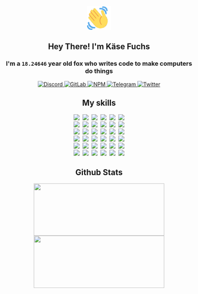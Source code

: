 <div><p align=center><img src=./resources/images/wave.gif width=64px height=64px></p><h2 align=center>Hey There! I'm Käse Fuchs</h2><h3 align=center>I'm a <code>18.24646</code> year old fox who writes code to make computers do things</h3><p align=center><a href=https://discord.com/users/507526681125322772><img alt=Discord src="https://img.shields.io/badge/Discord-5865F2?logo=discord&logoColor=white&style=flat-square#fa19de8d0284189fc6eb61f85a5d27d9"> </a><a href=https://gitlab.com/kasefuchs><img alt=GitLab src="https://img.shields.io/badge/GitLab-330F63?logo=gitlab&logoColor=white&style=flat-square#fa19de8d0284189fc6eb61f85a5d27d9"> </a><a href=https://npmjs.com/~kasefuchs><img alt=NPM src="https://img.shields.io/badge/NPM-CB3837?logo=npm&logoColor=white&style=flat-square#fa19de8d0284189fc6eb61f85a5d27d9"> </a><a href=https://t.me/kasefuchs><img alt=Telegram src="https://img.shields.io/badge/Telegram-2CA5E0?logo=telegram&logoColor=white&style=flat-square#fa19de8d0284189fc6eb61f85a5d27d9"> </a><a href=https://twitter.com/kasefuchs><img alt=Twitter src="https://img.shields.io/badge/Twitter-1DA1F2?logo=twitter&logoColor=white&style=flat-square#fa19de8d0284189fc6eb61f85a5d27d9"></a></p><h2 align=center>My skills</h2><p align=center><a href=https://aws.amazon.com/ ><picture><source srcset="https://skillicons.dev/icons?i=aws&theme=dark#fa19de8d0284189fc6eb61f85a5d27d9" media="(prefers-color-scheme: dark)"><source srcset="https://skillicons.dev/icons?i=aws&theme=light#fa19de8d0284189fc6eb61f85a5d27d9" media="(prefers-color-scheme: light), (prefers-color-scheme: no-preference)"><img src="https://skillicons.dev/icons?i=aws&theme=light#fa19de8d0284189fc6eb61f85a5d27d9"></picture></a>&nbsp;&nbsp;<a href=https://en.wikipedia.org/wiki/Bash_(Unix_shell)><picture><source srcset="https://skillicons.dev/icons?i=bash&theme=dark#fa19de8d0284189fc6eb61f85a5d27d9" media="(prefers-color-scheme: dark)"><source srcset="https://skillicons.dev/icons?i=bash&theme=light#fa19de8d0284189fc6eb61f85a5d27d9" media="(prefers-color-scheme: light), (prefers-color-scheme: no-preference)"><img src="https://skillicons.dev/icons?i=bash&theme=light#fa19de8d0284189fc6eb61f85a5d27d9"></picture></a>&nbsp;&nbsp;<a href=https://discord.com/developers/docs><picture><source srcset="https://skillicons.dev/icons?i=bots&theme=dark#fa19de8d0284189fc6eb61f85a5d27d9" media="(prefers-color-scheme: dark)"><source srcset="https://skillicons.dev/icons?i=bots&theme=light#fa19de8d0284189fc6eb61f85a5d27d9" media="(prefers-color-scheme: light), (prefers-color-scheme: no-preference)"><img src="https://skillicons.dev/icons?i=bots&theme=light#fa19de8d0284189fc6eb61f85a5d27d9"></picture></a>&nbsp;&nbsp;<a href=https://www.cloudflare.com/ ><picture><source srcset="https://skillicons.dev/icons?i=cloudflare&theme=dark#fa19de8d0284189fc6eb61f85a5d27d9" media="(prefers-color-scheme: dark)"><source srcset="https://skillicons.dev/icons?i=cloudflare&theme=light#fa19de8d0284189fc6eb61f85a5d27d9" media="(prefers-color-scheme: light), (prefers-color-scheme: no-preference)"><img src="https://skillicons.dev/icons?i=cloudflare&theme=light#fa19de8d0284189fc6eb61f85a5d27d9"></picture></a>&nbsp;&nbsp;<a href=https://en.wikipedia.org/wiki/CSS><picture><source srcset="https://skillicons.dev/icons?i=css&theme=dark#fa19de8d0284189fc6eb61f85a5d27d9" media="(prefers-color-scheme: dark)"><source srcset="https://skillicons.dev/icons?i=css&theme=light#fa19de8d0284189fc6eb61f85a5d27d9" media="(prefers-color-scheme: light), (prefers-color-scheme: no-preference)"><img src="https://skillicons.dev/icons?i=css&theme=light#fa19de8d0284189fc6eb61f85a5d27d9"></picture></a>&nbsp;&nbsp;<a href=https://www.docker.com/ ><picture><source srcset="https://skillicons.dev/icons?i=docker&theme=dark#fa19de8d0284189fc6eb61f85a5d27d9" media="(prefers-color-scheme: dark)"><source srcset="https://skillicons.dev/icons?i=docker&theme=light#fa19de8d0284189fc6eb61f85a5d27d9" media="(prefers-color-scheme: light), (prefers-color-scheme: no-preference)"><img src="https://skillicons.dev/icons?i=docker&theme=light#fa19de8d0284189fc6eb61f85a5d27d9"></picture></a><br><a href=https://www.electronjs.org/ ><picture><source srcset="https://skillicons.dev/icons?i=electron&theme=dark#fa19de8d0284189fc6eb61f85a5d27d9" media="(prefers-color-scheme: dark)"><source srcset="https://skillicons.dev/icons?i=electron&theme=light#fa19de8d0284189fc6eb61f85a5d27d9" media="(prefers-color-scheme: light), (prefers-color-scheme: no-preference)"><img src="https://skillicons.dev/icons?i=electron&theme=light#fa19de8d0284189fc6eb61f85a5d27d9"></picture></a>&nbsp;&nbsp;<a href=https://expressjs.com/ ><picture><source srcset="https://skillicons.dev/icons?i=express&theme=dark#fa19de8d0284189fc6eb61f85a5d27d9" media="(prefers-color-scheme: dark)"><source srcset="https://skillicons.dev/icons?i=express&theme=light#fa19de8d0284189fc6eb61f85a5d27d9" media="(prefers-color-scheme: light), (prefers-color-scheme: no-preference)"><img src="https://skillicons.dev/icons?i=express&theme=light#fa19de8d0284189fc6eb61f85a5d27d9"></picture></a>&nbsp;&nbsp;<a href=https://www.figma.com/ ><picture><source srcset="https://skillicons.dev/icons?i=figma&theme=dark#fa19de8d0284189fc6eb61f85a5d27d9" media="(prefers-color-scheme: dark)"><source srcset="https://skillicons.dev/icons?i=figma&theme=light#fa19de8d0284189fc6eb61f85a5d27d9" media="(prefers-color-scheme: light), (prefers-color-scheme: no-preference)"><img src="https://skillicons.dev/icons?i=figma&theme=light#fa19de8d0284189fc6eb61f85a5d27d9"></picture></a>&nbsp;&nbsp;<a href=https://firebase.google.com/ ><picture><source srcset="https://skillicons.dev/icons?i=firebase&theme=dark#fa19de8d0284189fc6eb61f85a5d27d9" media="(prefers-color-scheme: dark)"><source srcset="https://skillicons.dev/icons?i=firebase&theme=light#fa19de8d0284189fc6eb61f85a5d27d9" media="(prefers-color-scheme: light), (prefers-color-scheme: no-preference)"><img src="https://skillicons.dev/icons?i=firebase&theme=light#fa19de8d0284189fc6eb61f85a5d27d9"></picture></a>&nbsp;&nbsp;<a href=https://flask.palletsprojects.com/ ><picture><source srcset="https://skillicons.dev/icons?i=flask&theme=dark#fa19de8d0284189fc6eb61f85a5d27d9" media="(prefers-color-scheme: dark)"><source srcset="https://skillicons.dev/icons?i=flask&theme=light#fa19de8d0284189fc6eb61f85a5d27d9" media="(prefers-color-scheme: light), (prefers-color-scheme: no-preference)"><img src="https://skillicons.dev/icons?i=flask&theme=light#fa19de8d0284189fc6eb61f85a5d27d9"></picture></a>&nbsp;&nbsp;<a href=https://cloud.google.com/ ><picture><source srcset="https://skillicons.dev/icons?i=gcp&theme=dark#fa19de8d0284189fc6eb61f85a5d27d9" media="(prefers-color-scheme: dark)"><source srcset="https://skillicons.dev/icons?i=gcp&theme=light#fa19de8d0284189fc6eb61f85a5d27d9" media="(prefers-color-scheme: light), (prefers-color-scheme: no-preference)"><img src="https://skillicons.dev/icons?i=gcp&theme=light#fa19de8d0284189fc6eb61f85a5d27d9"></picture></a><br><a href=https://git-scm.com/ ><picture><source srcset="https://skillicons.dev/icons?i=git&theme=dark#fa19de8d0284189fc6eb61f85a5d27d9" media="(prefers-color-scheme: dark)"><source srcset="https://skillicons.dev/icons?i=git&theme=light#fa19de8d0284189fc6eb61f85a5d27d9" media="(prefers-color-scheme: light), (prefers-color-scheme: no-preference)"><img src="https://skillicons.dev/icons?i=git&theme=light#fa19de8d0284189fc6eb61f85a5d27d9"></picture></a>&nbsp;&nbsp;<a href=https://github.com/ ><picture><source srcset="https://skillicons.dev/icons?i=github&theme=dark#fa19de8d0284189fc6eb61f85a5d27d9" media="(prefers-color-scheme: dark)"><source srcset="https://skillicons.dev/icons?i=github&theme=light#fa19de8d0284189fc6eb61f85a5d27d9" media="(prefers-color-scheme: light), (prefers-color-scheme: no-preference)"><img src="https://skillicons.dev/icons?i=github&theme=light#fa19de8d0284189fc6eb61f85a5d27d9"></picture></a>&nbsp;&nbsp;<a href=https://gitlab.com/ ><picture><source srcset="https://skillicons.dev/icons?i=gitlab&theme=dark#fa19de8d0284189fc6eb61f85a5d27d9" media="(prefers-color-scheme: dark)"><source srcset="https://skillicons.dev/icons?i=gitlab&theme=light#fa19de8d0284189fc6eb61f85a5d27d9" media="(prefers-color-scheme: light), (prefers-color-scheme: no-preference)"><img src="https://skillicons.dev/icons?i=gitlab&theme=light#fa19de8d0284189fc6eb61f85a5d27d9"></picture></a>&nbsp;&nbsp;<a href=https://www.heroku.com/ ><picture><source srcset="https://skillicons.dev/icons?i=heroku&theme=dark#fa19de8d0284189fc6eb61f85a5d27d9" media="(prefers-color-scheme: dark)"><source srcset="https://skillicons.dev/icons?i=heroku&theme=light#fa19de8d0284189fc6eb61f85a5d27d9" media="(prefers-color-scheme: light), (prefers-color-scheme: no-preference)"><img src="https://skillicons.dev/icons?i=heroku&theme=light#fa19de8d0284189fc6eb61f85a5d27d9"></picture></a>&nbsp;&nbsp;<a href=https://en.wikipedia.org/wiki/HTML><picture><source srcset="https://skillicons.dev/icons?i=html&theme=dark#fa19de8d0284189fc6eb61f85a5d27d9" media="(prefers-color-scheme: dark)"><source srcset="https://skillicons.dev/icons?i=html&theme=light#fa19de8d0284189fc6eb61f85a5d27d9" media="(prefers-color-scheme: light), (prefers-color-scheme: no-preference)"><img src="https://skillicons.dev/icons?i=html&theme=light#fa19de8d0284189fc6eb61f85a5d27d9"></picture></a>&nbsp;&nbsp;<a href=https://en.wikipedia.org/wiki/JavaScript><picture><source srcset="https://skillicons.dev/icons?i=js&theme=dark#fa19de8d0284189fc6eb61f85a5d27d9" media="(prefers-color-scheme: dark)"><source srcset="https://skillicons.dev/icons?i=js&theme=light#fa19de8d0284189fc6eb61f85a5d27d9" media="(prefers-color-scheme: light), (prefers-color-scheme: no-preference)"><img src="https://skillicons.dev/icons?i=js&theme=light#fa19de8d0284189fc6eb61f85a5d27d9"></picture></a><br><a href=https://en.wikipedia.org/wiki/Linux><picture><source srcset="https://skillicons.dev/icons?i=linux&theme=dark#fa19de8d0284189fc6eb61f85a5d27d9" media="(prefers-color-scheme: dark)"><source srcset="https://skillicons.dev/icons?i=linux&theme=light#fa19de8d0284189fc6eb61f85a5d27d9" media="(prefers-color-scheme: light), (prefers-color-scheme: no-preference)"><img src="https://skillicons.dev/icons?i=linux&theme=light#fa19de8d0284189fc6eb61f85a5d27d9"></picture></a>&nbsp;&nbsp;<a href=https://mui.com/ ><picture><source srcset="https://skillicons.dev/icons?i=materialui&theme=dark#fa19de8d0284189fc6eb61f85a5d27d9" media="(prefers-color-scheme: dark)"><source srcset="https://skillicons.dev/icons?i=materialui&theme=light#fa19de8d0284189fc6eb61f85a5d27d9" media="(prefers-color-scheme: light), (prefers-color-scheme: no-preference)"><img src="https://skillicons.dev/icons?i=materialui&theme=light#fa19de8d0284189fc6eb61f85a5d27d9"></picture></a>&nbsp;&nbsp;<a href=https://en.wikipedia.org/wiki/Markdown><picture><source srcset="https://skillicons.dev/icons?i=md&theme=dark#fa19de8d0284189fc6eb61f85a5d27d9" media="(prefers-color-scheme: dark)"><source srcset="https://skillicons.dev/icons?i=md&theme=light#fa19de8d0284189fc6eb61f85a5d27d9" media="(prefers-color-scheme: light), (prefers-color-scheme: no-preference)"><img src="https://skillicons.dev/icons?i=md&theme=light#fa19de8d0284189fc6eb61f85a5d27d9"></picture></a>&nbsp;&nbsp;<a href=https://www.mongodb.com/ ><picture><source srcset="https://skillicons.dev/icons?i=mongodb&theme=dark#fa19de8d0284189fc6eb61f85a5d27d9" media="(prefers-color-scheme: dark)"><source srcset="https://skillicons.dev/icons?i=mongodb&theme=light#fa19de8d0284189fc6eb61f85a5d27d9" media="(prefers-color-scheme: light), (prefers-color-scheme: no-preference)"><img src="https://skillicons.dev/icons?i=mongodb&theme=light#fa19de8d0284189fc6eb61f85a5d27d9"></picture></a>&nbsp;&nbsp;<a href=https://www.mysql.com/ ><picture><source srcset="https://skillicons.dev/icons?i=mysql&theme=dark#fa19de8d0284189fc6eb61f85a5d27d9" media="(prefers-color-scheme: dark)"><source srcset="https://skillicons.dev/icons?i=mysql&theme=light#fa19de8d0284189fc6eb61f85a5d27d9" media="(prefers-color-scheme: light), (prefers-color-scheme: no-preference)"><img src="https://skillicons.dev/icons?i=mysql&theme=light#fa19de8d0284189fc6eb61f85a5d27d9"></picture></a>&nbsp;&nbsp;<a href=https://nextjs.org/ ><picture><source srcset="https://skillicons.dev/icons?i=nextjs&theme=dark#fa19de8d0284189fc6eb61f85a5d27d9" media="(prefers-color-scheme: dark)"><source srcset="https://skillicons.dev/icons?i=nextjs&theme=light#fa19de8d0284189fc6eb61f85a5d27d9" media="(prefers-color-scheme: light), (prefers-color-scheme: no-preference)"><img src="https://skillicons.dev/icons?i=nextjs&theme=light#fa19de8d0284189fc6eb61f85a5d27d9"></picture></a><br><a href=https://nodejs.org/en/ ><picture><source srcset="https://skillicons.dev/icons?i=nodejs&theme=dark#fa19de8d0284189fc6eb61f85a5d27d9" media="(prefers-color-scheme: dark)"><source srcset="https://skillicons.dev/icons?i=nodejs&theme=light#fa19de8d0284189fc6eb61f85a5d27d9" media="(prefers-color-scheme: light), (prefers-color-scheme: no-preference)"><img src="https://skillicons.dev/icons?i=nodejs&theme=light#fa19de8d0284189fc6eb61f85a5d27d9"></picture></a>&nbsp;&nbsp;<a href=https://www.postgresql.org/ ><picture><source srcset="https://skillicons.dev/icons?i=postgres&theme=dark#fa19de8d0284189fc6eb61f85a5d27d9" media="(prefers-color-scheme: dark)"><source srcset="https://skillicons.dev/icons?i=postgres&theme=light#fa19de8d0284189fc6eb61f85a5d27d9" media="(prefers-color-scheme: light), (prefers-color-scheme: no-preference)"><img src="https://skillicons.dev/icons?i=postgres&theme=light#fa19de8d0284189fc6eb61f85a5d27d9"></picture></a>&nbsp;&nbsp;<a href=https://learn.microsoft.com/en-us/powershell/ ><picture><source srcset="https://skillicons.dev/icons?i=powershell&theme=dark#fa19de8d0284189fc6eb61f85a5d27d9" media="(prefers-color-scheme: dark)"><source srcset="https://skillicons.dev/icons?i=powershell&theme=light#fa19de8d0284189fc6eb61f85a5d27d9" media="(prefers-color-scheme: light), (prefers-color-scheme: no-preference)"><img src="https://skillicons.dev/icons?i=powershell&theme=light#fa19de8d0284189fc6eb61f85a5d27d9"></picture></a>&nbsp;&nbsp;<a href=https://www.python.org/ ><picture><source srcset="https://skillicons.dev/icons?i=py&theme=dark#fa19de8d0284189fc6eb61f85a5d27d9" media="(prefers-color-scheme: dark)"><source srcset="https://skillicons.dev/icons?i=py&theme=light#fa19de8d0284189fc6eb61f85a5d27d9" media="(prefers-color-scheme: light), (prefers-color-scheme: no-preference)"><img src="https://skillicons.dev/icons?i=py&theme=light#fa19de8d0284189fc6eb61f85a5d27d9"></picture></a>&nbsp;&nbsp;<a href=https://www.raspberrypi.org/ ><picture><source srcset="https://skillicons.dev/icons?i=raspberrypi&theme=dark#fa19de8d0284189fc6eb61f85a5d27d9" media="(prefers-color-scheme: dark)"><source srcset="https://skillicons.dev/icons?i=raspberrypi&theme=light#fa19de8d0284189fc6eb61f85a5d27d9" media="(prefers-color-scheme: light), (prefers-color-scheme: no-preference)"><img src="https://skillicons.dev/icons?i=raspberrypi&theme=light#fa19de8d0284189fc6eb61f85a5d27d9"></picture></a>&nbsp;&nbsp;<a href=https://reactjs.org/ ><picture><source srcset="https://skillicons.dev/icons?i=react&theme=dark#fa19de8d0284189fc6eb61f85a5d27d9" media="(prefers-color-scheme: dark)"><source srcset="https://skillicons.dev/icons?i=react&theme=light#fa19de8d0284189fc6eb61f85a5d27d9" media="(prefers-color-scheme: light), (prefers-color-scheme: no-preference)"><img src="https://skillicons.dev/icons?i=react&theme=light#fa19de8d0284189fc6eb61f85a5d27d9"></picture></a><br><a href=https://redux.js.org/ ><picture><source srcset="https://skillicons.dev/icons?i=redux&theme=dark#fa19de8d0284189fc6eb61f85a5d27d9" media="(prefers-color-scheme: dark)"><source srcset="https://skillicons.dev/icons?i=redux&theme=light#fa19de8d0284189fc6eb61f85a5d27d9" media="(prefers-color-scheme: light), (prefers-color-scheme: no-preference)"><img src="https://skillicons.dev/icons?i=redux&theme=light#fa19de8d0284189fc6eb61f85a5d27d9"></picture></a>&nbsp;&nbsp;<a href=https://en.wikipedia.org/wiki/Regular_expression><picture><source srcset="https://skillicons.dev/icons?i=regex&theme=dark#fa19de8d0284189fc6eb61f85a5d27d9" media="(prefers-color-scheme: dark)"><source srcset="https://skillicons.dev/icons?i=regex&theme=light#fa19de8d0284189fc6eb61f85a5d27d9" media="(prefers-color-scheme: light), (prefers-color-scheme: no-preference)"><img src="https://skillicons.dev/icons?i=regex&theme=light#fa19de8d0284189fc6eb61f85a5d27d9"></picture></a>&nbsp;&nbsp;<a href=https://en.wikipedia.org/wiki/Sass_(stylesheet_language)><picture><source srcset="https://skillicons.dev/icons?i=sass&theme=dark#fa19de8d0284189fc6eb61f85a5d27d9" media="(prefers-color-scheme: dark)"><source srcset="https://skillicons.dev/icons?i=sass&theme=light#fa19de8d0284189fc6eb61f85a5d27d9" media="(prefers-color-scheme: light), (prefers-color-scheme: no-preference)"><img src="https://skillicons.dev/icons?i=sass&theme=light#fa19de8d0284189fc6eb61f85a5d27d9"></picture></a>&nbsp;&nbsp;<a href=https://www.typescriptlang.org/ ><picture><source srcset="https://skillicons.dev/icons?i=ts&theme=dark#fa19de8d0284189fc6eb61f85a5d27d9" media="(prefers-color-scheme: dark)"><source srcset="https://skillicons.dev/icons?i=ts&theme=light#fa19de8d0284189fc6eb61f85a5d27d9" media="(prefers-color-scheme: light), (prefers-color-scheme: no-preference)"><img src="https://skillicons.dev/icons?i=ts&theme=light#fa19de8d0284189fc6eb61f85a5d27d9"></picture></a>&nbsp;&nbsp;<a href=https://unity.com/ ><picture><source srcset="https://skillicons.dev/icons?i=unity&theme=dark#fa19de8d0284189fc6eb61f85a5d27d9" media="(prefers-color-scheme: dark)"><source srcset="https://skillicons.dev/icons?i=unity&theme=light#fa19de8d0284189fc6eb61f85a5d27d9" media="(prefers-color-scheme: light), (prefers-color-scheme: no-preference)"><img src="https://skillicons.dev/icons?i=unity&theme=light#fa19de8d0284189fc6eb61f85a5d27d9"></picture></a>&nbsp;&nbsp;<a href=https://workers.cloudflare.com/ ><picture><source srcset="https://skillicons.dev/icons?i=workers&theme=dark#fa19de8d0284189fc6eb61f85a5d27d9" media="(prefers-color-scheme: dark)"><source srcset="https://skillicons.dev/icons?i=workers&theme=light#fa19de8d0284189fc6eb61f85a5d27d9" media="(prefers-color-scheme: light), (prefers-color-scheme: no-preference)"><img src="https://skillicons.dev/icons?i=workers&theme=light#fa19de8d0284189fc6eb61f85a5d27d9"></picture></a><br></p><h2 align=center>Github Stats</h2><p align=center><picture><source srcset="https://github-readme-stats-kasefuchs.vercel.app/api/?count_private=true&hide_border=true&hide_rank=true&line_height=20&hide_title=true&username=Kasefuchs&theme=dark#fa19de8d0284189fc6eb61f85a5d27d9" media="(prefers-color-scheme: dark)"><source srcset="https://github-readme-stats-kasefuchs.vercel.app/api/?count_private=true&hide_border=true&hide_rank=true&line_height=20&hide_title=true&username=Kasefuchs&theme=light#fa19de8d0284189fc6eb61f85a5d27d9" media="(prefers-color-scheme: light), (prefers-color-scheme: no-preference)"><img align=middle width=350 height=140 src="https://github-readme-stats-kasefuchs.vercel.app/api/?count_private=true&hide_border=true&hide_rank=true&line_height=20&hide_title=true&username=Kasefuchs&theme=light#fa19de8d0284189fc6eb61f85a5d27d9"></picture><picture><source srcset="https://github-readme-stats-kasefuchs.vercel.app/api/top-langs/?count_private=true&hide_border=true&layout=compact&username=Kasefuchs&theme=dark#fa19de8d0284189fc6eb61f85a5d27d9" media="(prefers-color-scheme: dark)"><source srcset="https://github-readme-stats-kasefuchs.vercel.app/api/top-langs/?count_private=true&hide_border=true&layout=compact&username=Kasefuchs&theme=light#fa19de8d0284189fc6eb61f85a5d27d9" media="(prefers-color-scheme: light), (prefers-color-scheme: no-preference)"><img align=middle width=350 height=140 src="https://github-readme-stats-kasefuchs.vercel.app/api/top-langs/?count_private=true&hide_border=true&layout=compact&username=Kasefuchs&theme=light#fa19de8d0284189fc6eb61f85a5d27d9"></picture></p><img src="https://hit.yhype.me/github/profile?user_id=64592097#fa19de8d0284189fc6eb61f85a5d27d9" alt=""></div>